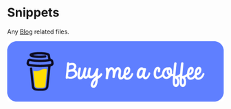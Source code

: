 # Snippets

Any [Blog](https://www.laitco.de) related files.

[![Buy me a Coffee](/.github/coffee.png)](https://www.buymeacoffee.com/florianlauer)
